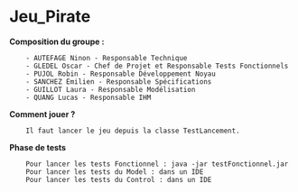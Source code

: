 # Jeu_Pirate

**Composition du groupe :**
    
        - AUTEFAGE Ninon - Responsable Technique
        - GLEDEL Oscar - Chef de Projet et Responsable Tests Fonctionnels
        - PUJOL Robin - Responsable Développement Noyau
        - SANCHEZ Émilien - Responsable Spécifications
        - GUILLOT Laura - Responsable Modélisation
        - QUANG Lucas - Responsable IHM


**Comment jouer ?**

        Il faut lancer le jeu depuis la classe TestLancement.



**Phase de tests**

        Pour lancer les tests Fonctionnel : java -jar testFonctionnel.jar
        Pour lancer les tests du Model : dans un IDE
        Pour lancer les tests du Control : dans un IDE


 
